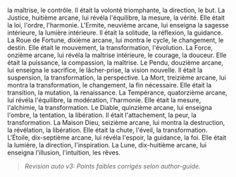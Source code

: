 la maîtrise,
le contrôle.
Il était la volonté triomphante,
la direction,
le but.
La Justice,
huitième arcane,
lui révéla l'équilibre,
la mesure,
la vérité.
Elle était la loi,
l'ordre,
l'harmonie.
L'Ermite,
neuvième arcane,
lui enseigna la sagesse intérieure,
la lumière intérieure.
Il était la solitude,
la réflexion,
la guidance.
La Roue de Fortune,
dixième arcane,
lui montra le cycle,
le changement,
le destin.
Elle était le mouvement,
la transformation,
l'évolution.
La Force,
onzième arcane,
lui révéla la maîtrise intérieure,
le courage,
la douceur.
Elle était la puissance,
la compassion,
la maîtrise.
Le Pendu,
douzième arcane,
lui enseigna le sacrifice,
le lâcher-prise,
la vision nouvelle.
Il était la suspension,
la transformation,
la perspective.
La Mort,
treizième arcane,
lui montra la transformation,
le changement,
la fin nécessaire.
Elle était la transition,
la mutation,
la renaissance.
La Tempérance,
quatorzième arcane,
lui révéla l'équilibre,
la modération,
l'harmonie.
Elle était la mesure,
l'alchimie,
la transformation.
Le Diable,
quinzième arcane,
lui enseigna l'ombre,
la tentation,
la libération.
Il était l'attachement,
la peur,
la transformation.
La Maison Dieu,
seizième arcane,
lui montra la destruction,
la révélation,
la libération.
Elle était la chute,
l'éveil,
la transformation.
L'Étoile,
dix-septième arcane,
lui révéla l'espoir,
la guidance,
la foi.
Elle était la lumière,
la direction,
l'inspiration.
La Lune,
dix-huitième arcane,
lui enseigna l'illusion,
l'intuition,
les rêves.
> _Revision auto v3: Points faibles corrigés selon author-guide._
